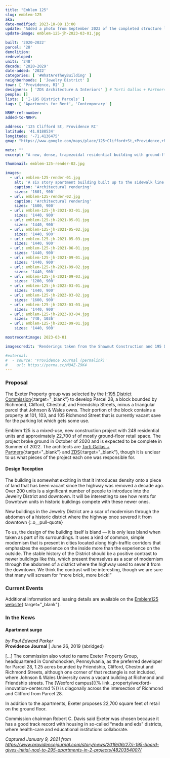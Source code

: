 ```yaml
---
title: "Emblem 125"
slug: emblem-125
aka:
date-modified: 2023-10-08 13:00
update: 'Added a photo from September 2023 of the completed structure looking north'
update-image: emblem-125-jh-2023-03-01.jpg

built: '2020–2022'
parcel: '28'
demolition:
redeveloped:
units: '248'
decade: '2020-2029'
date-added: '2022'
categories: [ '#WhatAreTheyBuilding' ]
neighborhoods: [ 'Jewelry District' ]
town: [ 'Providence, RI' ]
designers: [ 'ZDS Architecture & Interiors' ] # Torti Gallas + Partners, ZDS
people: []
lists: [ 'I-195 District Parcels' ]
tags: [ 'Apartments for Rent', 'Contemporary' ]

NRHP-ref-number:
added-to-NRHP:

address: '125 Clifford St, Providence RI'
latitude: '41.8188534'
longitude: '-71.4136475'
gmap: "https://www.google.com/maps/place/125+Clifford+St,+Providence,+RI+02903/@41.8188534,-71.4136475,17z/data=!3m1!4b1!4m5!3m4!1s0x89e4456b5abb9b47:0xea4628e227a24b73!8m2!3d41.8188494!4d-71.4114588"

meta: ""
excerpt: "A new, dense, trapezoidal residential building with ground-floor retail on the edge of the Jewelry District"

thumbnail: emblem-125-render-02.jpg

images:
  - url: emblem-125-render-01.jpg
    alt: 'A six story apartment building built up to the sidewalk line without set back and three masses. One mass is distinct in dark late gray and flat tan wall panels while the other masses are a mix of red brick and black granite-like panels. The upper stories have set backs to allow for rooftop green spaces and patios. Window openings are large and modern with mostly double-hung sash windows in double and triple grouped sets.'
    caption: 'Architectural rendering'
    sizes: '1601, 900'
  - url: emblem-125-render-02.jpg
    caption: 'Architectural rendering'
    sizes: '1600, 900'
  - url: emblem-125-jh-2021-03-01.jpg
    sizes: '1440, 900'
  - url: emblem-125-jh-2021-05-01.jpg
    sizes: '1440, 900'
  - url: emblem-125-jh-2021-05-02.jpg
    sizes: '1440, 900'
  - url: emblem-125-jh-2021-05-03.jpg
    sizes: '1440, 900'
  - url: emblem-125-jh-2021-06-01.jpg
    sizes: '1440, 900'
  - url: emblem-125-jh-2021-09-01.jpg
    sizes: '1440, 900'
  - url: emblem-125-jh-2021-09-02.jpg
    sizes: '1440, 900'
  - url: emblem-125-jh-2021-09-03.jpg
    sizes: '1200, 900'
  - url: emblem-125-jh-2023-03-01.jpg
    sizes: '1440, 900'
  - url: emblem-125-jh-2023-03-02.jpg
    sizes: '1600, 900'
  - url: emblem-125-jh-2023-03-03.jpg
    sizes: '1440, 900'
  - url: emblem-125-jh-2023-03-04.jpg
    sizes: '740, 1036'
  - url: emblem-125-jh-2023-09-01.jpg
    sizes: '1440, 900'

mostrecentimage: 2023-03-01

imagescredit: 'Renderings taken from the Shawmut Construction and 195 District websites'

#external:
#  - source: 'Providence Journal (permalink)'
#    url: https://perma.cc/MQ4Z-Z9K4
---
```


### Proposal

The Exeter Property group was selected by the [I-195 District Commission](//www.195district.com/projects/emblem-125/){:target="_blank"} to develop Parcel 28, a block bounded by Richmond, Clifford, Chestnut, and Friendship Streets, minus a triangular parcel that Johnson & Wales owns. Their portion of the block contains a property at 101, 103, and 105 Richmond Street that is currently vacant save for the parking lot which gets some use.  

Emblem 125 is a mixed-use, new construction project with 248 residential units and approximately 22,700 sf of mostly ground-floor retail space. The project broke ground in October of 2020 and is expected to be complete in Summer of 2022. The architects are [Torti Gallas + Partners](//tortigallas.com/portfolio/125-clifford-street){:target="_blank"} and [ZDS](://z-ds.com/uncategorized/mixed-use-emblem-125-development-breaks-ground-in-providence/){:target="_blank"}, though it is unclear to us what pieces of the project each one was responsible for. 

#### Design Reception

The building is somewhat exciting in that it introduces density onto a piece of land that has been vacant since the highway was removed a decade ago. Over 200 units is a significant number of people to introduce into the Jewelry District and downtown. It will be interesting to see how rents for Downtown units in historic buildings compete with these newer ones. 

New buildings in the Jewelry District are a scar of modernism through the abdomen of a historic district where the highway once severed it from downtown
{:.o__pull-quote}

To us, the design of the building itself is bland — it is only less bland when taken as part of its surroundings. It uses a kind of common, simple modernism that is present in cities located along high-traffic corridors that emphasizes the experience on the inside more than the experience on the outside. The stable history of the District should be a positive contrast to newer buildings like this, which present themselves as a scar of modernism through the abdomen of a district where the highway used to sever it from the downtown. We think the contrast will be interesting, though we are sure that many will scream for “more brick, more brick!”


### Current Events

Additional information and leasing details are available on the [Emblem125 website](//www.emblem125.com){:target="_blank"}.


### In the News

#### Apartment surge

_by Paul Edward Parker_  
**Providence Journal** | June 26, 2019 (abridged)

[…] The commission also voted to name Exeter Property Group, headquartered in Conshohocken, Pennsylvania, as the preferred developer for Parcel 28, 1.25 acres bounded by Friendship, Clifford, Chestnut and Richmond Streets, although one corner of that rectangle is not included, where Johnson & Wales University owns a vacant building at Richmond and Friendship streets. The [Wexford campus]({% link _property/wexford-innovation-center.md %}) is diagonally across the intersection of Richmond and Clifford from Parcel 28.

In addition to the apartments, Exeter proposes 22,700 square feet of retail on the ground floor.

Commission chairman Robert C. Davis said Exeter was chosen because it has a good track record with housing in so-called “meds and eds” districts, where health-care and educational institutions collaborate.

_Captured January 9, 2021 from https://www.providencejournal.com/story/news/2019/06/27/i-195-board-gives-initial-nod-to-295-apartments-in-2-projects/4820354007/_

